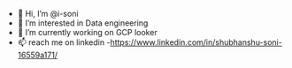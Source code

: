- 👋 Hi, I’m @i-soni
- 👀 I’m interested in Data engineering
- 🌱 I’m currently working on  GCP looker
- 📫 reach me on linkedin -https://www.linkedin.com/in/shubhanshu-soni-16559a171/

<!---
i-soni/i-soni is a ✨ special ✨ repository because its `README.md` (this file) appears on your GitHub profile.
You can click the Preview link to take a look at your changes.
--->
